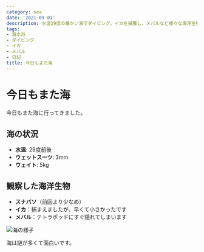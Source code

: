 ```yaml
---
category: sea
date: '2021-09-01'
description: 水温29度の暖かい海でダイビング。イカを捕獲し、メバルなど様々な海洋生物を観察しました。
tags:
- 海水浴
- ダイビング
- イカ
- メバル
- 日記
title: 今日もまた海
---
```


# 今日もまた海

今日もまた海に行ってきました。

## 海の状況
- **水温**: 29度前後
- **ウェットスーツ**: 3mm
- **ウェイト**: 5kg

## 観察した海洋生物

- **スナバソ**（前回より少なめ）
- **イカ**：捕まえましたが、早くて小さかったです
- **メバル**：テトラポッドにすぐ隠れてしまいます

![海の様子](../images/2021-09-01-diving-01.png)

海は謎が多くて面白いです。